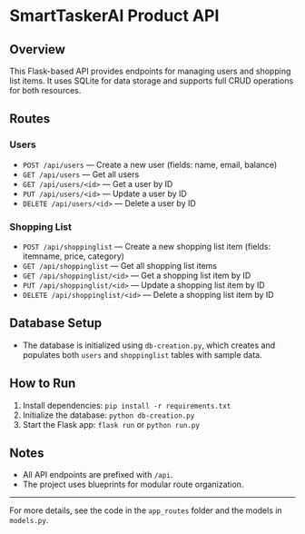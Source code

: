 # SmartTaskerAI Product API

## Overview
This Flask-based API provides endpoints for managing users and shopping list items. It uses SQLite for data storage and supports full CRUD operations for both resources.

## Routes

### Users
- `POST /api/users` — Create a new user (fields: name, email, balance)
- `GET /api/users` — Get all users
- `GET /api/users/<id>` — Get a user by ID
- `PUT /api/users/<id>` — Update a user by ID
- `DELETE /api/users/<id>` — Delete a user by ID

### Shopping List
- `POST /api/shoppinglist` — Create a new shopping list item (fields: itemname, price, category)
- `GET /api/shoppinglist` — Get all shopping list items
- `GET /api/shoppinglist/<id>` — Get a shopping list item by ID
- `PUT /api/shoppinglist/<id>` — Update a shopping list item by ID
- `DELETE /api/shoppinglist/<id>` — Delete a shopping list item by ID

## Database Setup
- The database is initialized using `db-creation.py`, which creates and populates both `users` and `shoppinglist` tables with sample data.

## How to Run
1. Install dependencies: `pip install -r requirements.txt`
2. Initialize the database: `python db-creation.py`
3. Start the Flask app: `flask run` or `python run.py`

## Notes
- All API endpoints are prefixed with `/api`.
- The project uses blueprints for modular route organization.

---
For more details, see the code in the `app_routes` folder and the models in `models.py`.
